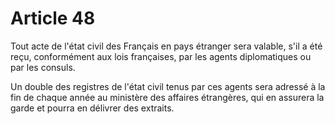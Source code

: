 # Article 48

Tout acte de l'état civil des Français en pays étranger sera valable, s'il a été reçu, conformément aux lois françaises, par les agents diplomatiques ou par les consuls.

Un double des registres de l'état civil tenus par ces agents sera adressé à la fin de chaque année au ministère des affaires étrangères, qui en assurera la garde et pourra en délivrer des extraits.
